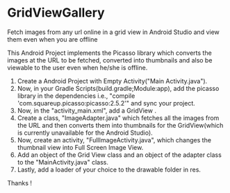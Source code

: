 # GridViewGallery
Fetch images from any url online in a grid view in Android Studio and view them even when you are offline

This Android Project implements the Picasso library which converts the images at the URL to be fetched, converted into thumbnails and also 
be viewable to the user even when he/she is offline.

1. Create a Android Project with Empty Activity("Main Activity.java").
2. Now, in your Gradle Scripts(build.gradle;Module:app), add the picasso library in the dependencies i.e., "compile 'com.squareup.picasso:picasso:2.5.2'" and sync your project.
3. Now, in the "activity_main.xml", add a GridView .
4. Create a class, "ImageAdapter.java" which fetches all the images from the URL and then converts them into thumbnails for the GridView(which is currently unavailable for the Android Studio).
5. Now, create an activity, "FullImageActivity.java", which changes the thumbnail view into Full Screen Image View.
6. Add an object of the Grid View class and an object of the adapter class to the "MainActivity.java" class.
7. Lastly, add a loader of your choice to the drawable folder in res.

Thanks !
